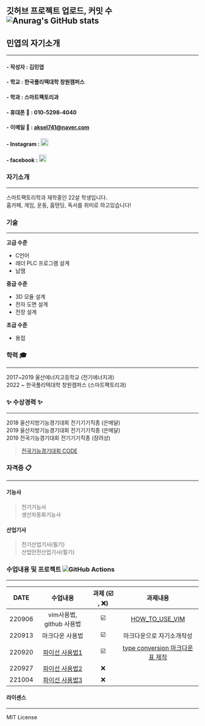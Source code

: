 
**깃허브 프로젝트 업로드, 커밋 수**  
![Anurag's GitHub stats](https://github-readme-stats.vercel.app/api?username=anuraghazra&theme=dark&show_icons=true)
--------------------


## 민엽의 자기소개  

------------------------------------------

#### - 작성자 : 김민엽
#### - 학교  : 한국폴리텍대학 창원캠퍼스
#### - 학과   : 스마트팩토리과

#### - 휴대폰 :iphone:       : 010-5298-4040
#### - 이메일 :e-mail:       : aksel741@naver.com
#### - Instagram     : [<img src = "https://ifh.cc/g/K3kPv4.jpg" width="20" height = "20">](https://www.instagram.com/yeob_4040)
#### - facebook     : [<img src = "https://ifh.cc/g/z5rz9K.png" width="20" height = "20">](https://www.facebook.com/minyoeb)

### 자기소개 
---------------------------------------
스마트팩토리학과 재학중인 22살 학생입니다.  
홈카페, 게임, 운동, 홈텐딩, 독서를 취미로 하고있습니다!     

### 기술
---------------------------------------
**고급 수준**
* C언어
* 래더 PLC 프로그램 설계
* 납땜   

**중급 수준**
+ 3D 모듈 설계
+ 전자 도면 설계    
+ 전장 설계

**초급 수준**
- 용접    
    
    
### 학력 :mortar_board:
---------------------------------------
2017~2019 울산에너지고등학교 (전기에너지과)  
2022 ~    한국폴리텍대학 창원캠퍼스 (스마트팩토리과)  

### :sparkles: 수상경력 :sparkles:
---------------------------------------
2018 울산지방기능경기대회 전기기기직종 (은메달)  
2019 울산지방기능경기대회 전기기기직종 (은메달)  
2019 전국기능경기대회     전기기기직종 (장려상)  
>[전국기능경기대회 CODE](https://github.com/minnyeob/AIcontrol/blob/main/%EC%A0%84%EA%B5%AD%ED%94%84%EB%A1%9C%EA%B7%B8%EB%9E%A8)

### 자격증 :clipboard:
---------------------------------------
#### 기능사
>전기기능사  
>생산자동화기능사  

#### 산업기사
>전기산업기사(필기)  
>산업안전산업기사(필기)  


### 수업내용 및 프로젝트 ![GitHub Actions](https://img.shields.io/badge/github%20actions-%232671E5.svg?style=for-the-badge&logo=githubactions&logoColor=white)
---------------------------------------

| DATE | 수업내용 | 과제 (:ballot_box_with_check: , :x:) | 과제내용 |
|:------:|:-------------------------:|:------:|:---------:|
|220906|vim사용법, github 사용법 | :ballot_box_with_check: | [HOW_TO_USE_VIM](https://github.com/minnyeob/AIcontrol/blob/main/src/220906%EA%B3%BC%EC%A0%9C.py)
|220913|마크다운 사용법 | :ballot_box_with_check: | 마크다운으로 자기소개작성 |    
|220920|[파이선 사용법1](https://github.com/minnyeob/AIcontrol/blob/main/src/220920.py)| :ballot_box_with_check: | [type conversion 마크다운 표 제작](https://github.com/minnyeob/220920) |
|220927|[파이선 사용법2](https://github.com/minnyeob/AIcontrol/blob/main/src/220927.py)| :x: | |
|221004|[파이선 사용법3](https://github.com/minnyeob/AIcontrol/blob/main/src/function.py)| :x: | |
                   
                              
                                         
           


#### 라이센스
---------------------------------------
MIT License
